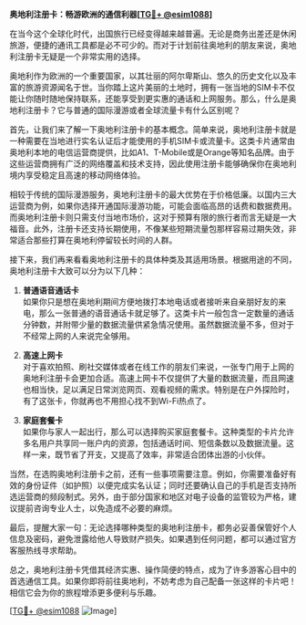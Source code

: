 **奥地利注册卡：畅游欧洲的通信利器[[TG💪+ @esim1088](https://t.me/s/esim1088)]**

在当今这个全球化时代，出国旅行已经变得越来越普遍。无论是商务出差还是休闲旅游，便捷的通讯工具都是必不可少的。而对于计划前往奥地利的朋友来说，奥地利注册卡无疑是一个非常实用的选择。

奥地利作为欧洲的一个重要国家，以其壮丽的阿尔卑斯山、悠久的历史文化以及丰富的旅游资源闻名于世。当你踏上这片美丽的土地时，拥有一张当地的SIM卡不仅能让你随时随地保持联系，还能享受到更实惠的通话和上网服务。那么，什么是奥地利注册卡？它与普通的国际漫游或者全球流量卡有什么区别呢？

首先，让我们来了解一下奥地利注册卡的基本概念。简单来说，奥地利注册卡就是一种需要在当地进行实名认证后才能使用的手机SIM卡或流量卡。这类卡片通常由奥地利本地的电信运营商提供，比如A1、T-Mobile或是Orange等知名品牌。由于这些运营商拥有广泛的网络覆盖和技术支持，因此使用注册卡能够确保你在奥地利境内享受稳定且高速的移动网络体验。

相较于传统的国际漫游服务，奥地利注册卡的最大优势在于价格低廉。以国内三大运营商为例，如果你选择开通国际漫游功能，可能会面临高昂的话费和数据费用。而奥地利注册卡则只需支付当地市场价，这对于预算有限的旅行者而言无疑是一大福音。此外，注册卡还支持长期使用，不像某些短期流量包那样容易过期失效，非常适合那些打算在奥地利停留较长时间的人群。

接下来，我们再来看看奥地利注册卡的具体种类及其适用场景。根据用途的不同，奥地利注册卡大致可以分为以下几种：

1. **普通语音通话卡**  
   如果你只是想在奥地利期间方便地拨打本地电话或者接听来自亲朋好友的来电，那么一张普通的语音通话卡就足够了。这类卡片一般包含一定数量的通话分钟数，并附带少量的数据流量供紧急情况使用。虽然数据流量不多，但对于不经常上网的人来说完全够用。

2. **高速上网卡**  
   对于喜欢拍照、刷社交媒体或者在线工作的朋友们来说，一张专门用于上网的奥地利注册卡会更加合适。高速上网卡不仅提供了大量的数据流量，而且网速也相当快，足以满足日常浏览网页、观看视频的需求。特别是在户外探险时，有了这张卡，你就再也不用担心找不到Wi-Fi热点了。

3. **家庭套餐卡**  
   如果你与家人一起出行，那么可以选择购买家庭套餐卡。这种类型的卡片允许多名用户共享同一账户内的资源，包括通话时间、短信条数以及数据流量。这样一来，既节省了开支，又提高了效率，非常适合团体出游的小伙伴。

当然，在选购奥地利注册卡之前，还有一些事项需要注意。例如，你需要准备好有效的身份证件（如护照）以便完成实名认证；同时还要确认自己的手机是否支持所选运营商的频段制式。另外，由于部分国家和地区对电子设备的监管较为严格，建议提前咨询专业人士，以免造成不必要的麻烦。

最后，提醒大家一句：无论选择哪种类型的奥地利注册卡，都务必妥善保管好个人信息及密码，避免泄露给他人导致财产损失。如果遇到任何问题，都可以通过官方客服热线寻求帮助。

总之，奥地利注册卡凭借其经济实惠、操作简便的特点，成为了许多游客心目中的首选通信工具。如果你即将前往奥地利，不妨考虑为自己配备一张这样的卡片吧！相信它会为你的旅程增添更多便利与乐趣。

[[TG💪+ @esim1088](https://t.me/s/esim1088) ![Image](https://i.postimg.cc/4NQfJmqS/Snipaste-2025-05-13-00-14-12.png)]
